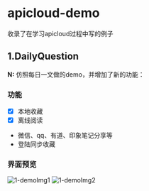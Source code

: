 # apicloud-demo
收录了在学习apicloud过程中写的例子

## 1.DailyQuestion
**N:** 仿照每日一文做的demo，并增加了新的功能：
### 功能
- [x] 本地收藏
- [x] 离线阅读
* 微信、qq、有道、印象笔记分享等
* 登陆同步收藏


### 界面预览
![1-demoImg1]
![1-demoImg2]















[1-demoImg1]:             https://github.com/ymma/apicloud-demo/blob/master/docs/imgs/1-1.PNG
[1-demoImg2]:             https://github.com/ymma/apicloud-demo/blob/master/docs/imgs/1-2.PNG

